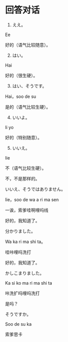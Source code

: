 # 回答对话

1. ええ。

  Ee

  好的（语气比较随意）。 


2. はい。

  Hai

  好的（很生硬）。


3. はい、そうです。

  Hai，soo de su

  是的（语气比较生硬）。


4. いいよ。

  Ii yo

  好的（特别随意）。


5. いいえ。

  Iie

  不（语气比较生硬）。

 
不，不是那样的。

いいえ、そうではありません。

Iie，soo de wa a ri ma sen

一诶，索爹哇啊哩吗线

 

好的，我知道了。

分かりました。

Wa ka ri ma shi ta。

哇咔哩吗洗打

 

好的，我知道了。

かしこまりました。

Ka si ko ma ri ma shi ta

咔洗扩吗哩吗洗打

 

是吗？

そうですか。

Soo de su ka

索爹思卡
